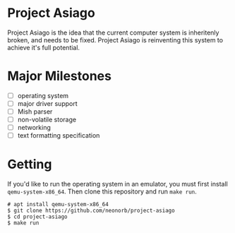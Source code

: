 # Project Asiago
Project Asiago is the idea that the current computer system is inheritenly broken, and needs to be fixed. Project Asiago is reinventing this system to achieve it's full potential.

# Major Milestones
 - [ ] operating system
  - [ ] major driver support
 - [ ] Mish parser
 - [ ] non-volatile storage
 - [ ] networking
 - [ ] text formatting specification

# Getting
If you'd like to run the operating system in an emulator, you must first install `qemu-system-x86_64`. Then clone this repository and run `make run`.

```
# apt install qemu-system-x86_64
$ git clone https://github.com/neonorb/project-asiago
$ cd project-asiago
$ make run
```
